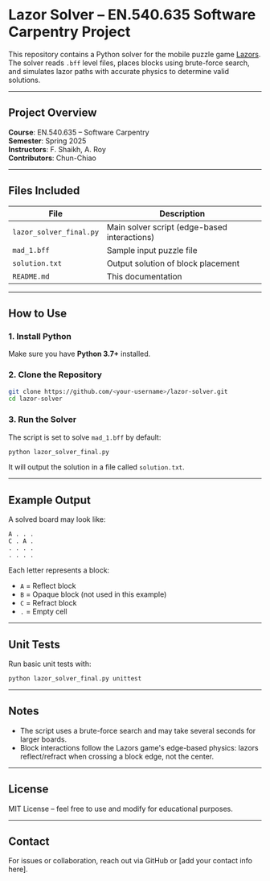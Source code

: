 # Lazor Solver – EN.540.635 Software Carpentry Project

This repository contains a Python solver for the mobile puzzle game [Lazors](https://play.google.com/store/apps/details?id=net.pyrosphere.lazors). The solver reads `.bff` level files, places blocks using brute-force search, and simulates lazor paths with accurate physics to determine valid solutions.

---

## Project Overview

**Course**: EN.540.635 – Software Carpentry  
**Semester**: Spring 2025  
**Instructors**: F. Shaikh, A. Roy  
**Contributors**: Chun-Chiao  

---

## Files Included

| File                      | Description                                  |
|---------------------------|----------------------------------------------|
| `lazor_solver_final.py`   | Main solver script (edge-based interactions) |
| `mad_1.bff`               | Sample input puzzle file                     |
| `solution.txt`            | Output solution of block placement           |
| `README.md`               | This documentation                          |

---

## How to Use

### 1. Install Python

Make sure you have **Python 3.7+** installed.

### 2. Clone the Repository

```bash
git clone https://github.com/<your-username>/lazor-solver.git
cd lazor-solver
```

### 3. Run the Solver

The script is set to solve `mad_1.bff` by default:

```bash
python lazor_solver_final.py
```

It will output the solution in a file called `solution.txt`.

---

## Example Output

A solved board may look like:

```
A . . .
C . A .
. . . .
. . . .
```

Each letter represents a block:
- `A` = Reflect block
- `B` = Opaque block (not used in this example)
- `C` = Refract block
- `.` = Empty cell

---

## Unit Tests

Run basic unit tests with:

```bash
python lazor_solver_final.py unittest
```

---

## Notes

- The script uses a brute-force search and may take several seconds for larger boards.
- Block interactions follow the Lazors game's edge-based physics: lazors reflect/refract when crossing a block edge, not the center.

---

## License

MIT License – feel free to use and modify for educational purposes.

---

## Contact

For issues or collaboration, reach out via GitHub or [add your contact info here].
